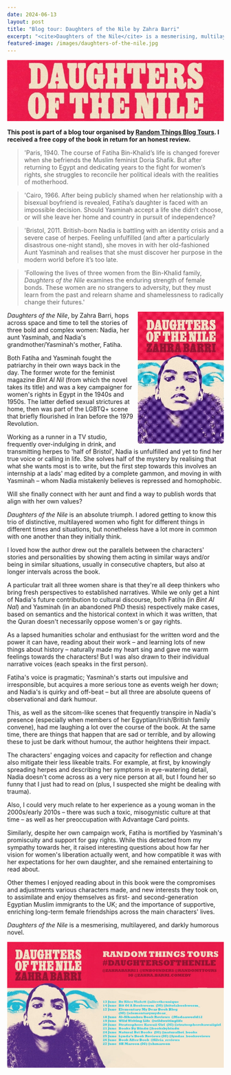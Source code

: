```yaml
---
date: 2024-06-13
layout: post
title: "Blog tour: Daughters of the Nile by Zahra Barri"
excerpt: "<cite>Daughters of the Nile</cite> is a mesmerising, multilayered, and darkly humorous novel."
featured-image: /images/daughters-of-the-nile.jpg
---
```


![Daughters of the Nile](/images/daughters-of-the-nile.jpg)

**This post is part of a blog tour organised by [Random Things Blog Tours](http://randomthingsthroughmyletterbox.blogspot.com/p/services-to-publishers-authors-blog.html). I received a free copy of the book in return for an honest review.**

> 'Paris, 1940. The course of Fatiha Bin-Khalid’s life is changed forever when she befriends the Muslim feminist Doria Shafik. But after returning to Egypt and dedicating years to the fight for women’s rights, she struggles to reconcile her political ideals with the realities of motherhood.

> 'Cairo, 1966. After being publicly shamed when her relationship with a bisexual boyfriend is revealed, Fatiha’s daughter is faced with an impossible decision. Should Yasminah accept a life she didn’t choose, or will she leave her home and country in pursuit of independence?

> 'Bristol, 2011. British-born Nadia is battling with an identity crisis and a severe case of herpes. Feeling unfulfilled (and after a particularly disastrous one-night stand), she moves in with her old-fashioned Aunt Yasminah and realises that she must discover her purpose in the modern world before it’s too late.

> 'Following the lives of three women from the Bin-Khalid family, <cite>Daughters of the Nile</cite> examines the enduring strength of female bonds. These women are no strangers to adversity, but they must learn from the past and relearn shame and shamelessness to radically change their futures.'

<img src="/images/daughters-of-the-nile-200.jpg" alt="Daughters of the Nile" style="float: right; margin-bottom: 10px; margin-left: 10px;">

<cite>Daughters of the Nile</cite>, by Zahra Barri, hops across space and time to tell the stories of three bold and complex women: Nadia, her aunt Yasminah, and Nadia's grandmother/Yasminah's mother, Fatiha.

Both Fatiha and Yasminah fought the patriarchy in their own ways back in the day. The former wrote for the feminist magazine <cite>Bint Al Nil</cite> (from which the novel takes its title) and was a key campaigner for women's rights in Egypt in the 1940s and 1950s. The latter defied sexual strictures at home, then was part of the LGBTQ+ scene that briefly flourished in Iran before the 1979 Revolution.

Working as a runner in a TV studio, frequently over-indulging in drink, and transmitting herpes to 'half of Bristol', Nadia is unfulfilled and yet to find her true voice or calling in life. She solves half of the mystery by realising that what she wants most is to write, but the first step towards this involves an internship at a lads' mag edited by a complete gammon, and moving in with Yasminah &ndash; whom Nadia mistakenly believes is repressed and homophobic.

Will she finally connect with her aunt and find a way to publish words that align with her own values?

<cite>Daughters of the Nile</cite> is an absolute triumph. I adored getting to know this trio of distinctive, multilayered women who fight for different things in different times and situations, but nonetheless have a lot more in common with one another than they initially think.

I loved how the author drew out the parallels between the characters' stories and personalities by showing them acting in similar ways and/or being in similar situations, usually in consecutive chapters, but also at longer intervals across the book.

A particular trait all three women share is that they're all deep thinkers who bring fresh perspectives to established narratives. While we only get a hint of Nadia's future contribution to cultural discourse, both Fatiha (in <cite>Bint Al Nal</cite>) and Yasminah (in an abandoned PhD thesis) respectively make cases, based on semantics and the historical context in which it was written, that the Quran doesn't necessarily oppose women's or gay rights.

As a lapsed humanities scholar and enthusiast for the written word and the power it can have, reading about their work &ndash; and learning lots of new things about history &ndash; naturally made my heart sing and gave me warm feelings towards the characters! But I was also drawn to their individual narrative voices (each speaks in the first person).

Fatiha's voice is pragmatic; Yasminah's starts out impulsive and irresponsible, but acquires a more serious tone as events weigh her down; and Nadia's is quirky and off-beat &ndash; but all three are absolute queens of observational and dark humour.

This, as well as the sitcom-like scenes that frequently transpire in Nadia's presence (especially when members of her Egyptian/Irish/British family convene), had me laughing a lot over the course of the book. At the same time, there are things that happen that are sad or terrible, and by allowing these to just be dark without humour, the author heightens their impact.

The characters' engaging voices and capacity for reflection and change also mitigate their less likeable traits. For example, at first, by knowingly spreading herpes and describing her symptoms in eye-watering detail, Nadia doesn't come across as a very nice person at all, but I found her so funny that I just had to read on (plus, I suspected she might be dealing with trauma).

Also, I could very much relate to her experience as a young woman in the 2000s/early 2010s &ndash; there was such a toxic, misogynistic culture at that time &ndash; as well as her preoccupation with Advantage Card points.

Similarly, despite her own campaign work, Fatiha is mortified by Yasminah's promiscuity and support for gay rights. While this detracted from my sympathy towards her, it raised interesting questions about how far her vision for women's liberation actually went, and how compatible it was with her expectations for her own daughter, and she remained entertaining to read about.

Other themes I enjoyed reading about in this book were the compromises and adjustments various characters made, and new interests they took on, to assimilate and enjoy themselves as first- and second-generation Egyptian Muslim immigrants to the UK; and the importance of supportive, enriching long-term female friendships across the main characters' lives.

<cite>Daughters of the Nile</cite> is a mesmerising, multilayered, and darkly humorous novel.

![Daughters of the Nile blog tour banner](/images/daughters-of-the-nile-banner.jpg)